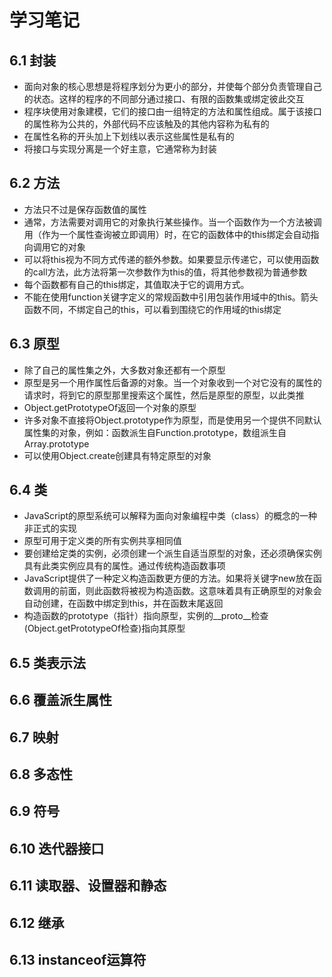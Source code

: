 # 学习笔记

## 6.1 封装

* 面向对象的核心思想是将程序划分为更小的部分，并使每个部分负责管理自己的状态。这样的程序的不同部分通过接口、有限的函数集或绑定彼此交互
* 程序块使用对象建模，它们的接口由一组特定的方法和属性组成。属于该接口的属性称为公共的，外部代码不应该触及的其他内容称为私有的
* 在属性名称的开头加上下划线以表示这些属性是私有的
* 将接口与实现分离是一个好主意，它通常称为封装

## 6.2 方法

* 方法只不过是保存函数值的属性
* 通常，方法需要对调用它的对象执行某些操作。当一个函数作为一个方法被调用（作为一个属性查询被立即调用）时，在它的函数体中的this绑定会自动指向调用它的对象
* 可以将this视为不同方式传递的额外参数。如果要显示传递它，可以使用函数的call方法，此方法将第一次参数作为this的值，将其他参数视为普通参数
* 每个函数都有自己的this绑定，其值取决于它的调用方式。
* 不能在使用function关键字定义的常规函数中引用包装作用域中的this。箭头函数不同，不绑定自己的this，可以看到围绕它的作用域的this绑定

## 6.3 原型

* 除了自己的属性集之外，大多数对象还都有一个原型
* 原型是另一个用作属性后备源的对象。当一个对象收到一个对它没有的属性的请求时，将到它的原型那里搜索这个属性，然后是原型的原型，以此类推
* Object.getPrototypeOf返回一个对象的原型
* 许多对象不直接将Object.prototype作为原型，而是使用另一个提供不同默认属性集的对象，例如：函数派生自Function.prototype，数组派生自Array.prototype
* 可以使用Object.create创建具有特定原型的对象

## 6.4 类

* JavaScript的原型系统可以解释为面向对象编程中类（class）的概念的一种非正式的实现
* 原型可用于定义类的所有实例共享相同值
* 要创建给定类的实例，必须创建一个派生自适当原型的对象，还必须确保实例具有此类实例应具有的属性。通过传统构造函数事项
* JavaScript提供了一种定义构造函数更方便的方法。如果将关键字new放在函数调用的前面，则此函数将被视为构造函数。这意味着具有正确原型的对象会自动创建，在函数中绑定到this，并在函数末尾返回
* 构造函数的prototype（指针）指向原型，实例的\__proto__检查(Object.getPrototypeOf检查)指向其原型

## 6.5 类表示法

## 6.6 覆盖派生属性

## 6.7 映射

## 6.8 多态性

## 6.9 符号

## 6.10 迭代器接口

## 6.11 读取器、设置器和静态

## 6.12 继承

## 6.13 instanceof运算符
